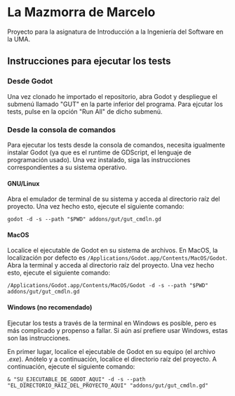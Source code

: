 # La Mazmorra de Marcelo
Proyecto para la asignatura de Introducción a la Ingeniería del Software en la UMA.

## Instrucciones para ejecutar los tests

### Desde Godot

Una vez clonado he importado el repositorio, abra Godot y despliegue el submenú llamado "GUT" en la parte inferior del programa. Para ejcutar los tests, pulse en la opción "Run All" de dicho submenú.

### Desde la consola de comandos

Para ejecutar los tests desde la consola de comandos, necesita igualmente instalar Godot (ya que es el runtime de GDScript, el lenguaje de programación usado). Una vez instalado, siga las instrucciones correspondientes a su sistema operativo.

#### GNU/Linux

Abra el emulador de terminal de su sistema y acceda al directorio raíz del proyecto. Una vez hecho esto, ejecute el siguiente comando:

```
godot -d -s --path "$PWD" addons/gut/gut_cmdln.gd
```

#### MacOS

Localice el ejecutable de Godot en su sistema de archivos. En MacOS, la localización por defecto es `/Applications/Godot.app/Contents/MacOS/Godot`. Abra la terminal y acceda al directorio raíz del proyecto. Una vez hecho esto, ejecute el siguiente comando:

```
/Applications/Godot.app/Contents/MacOS/Godot -d -s --path "$PWD" addons/gut/gut_cmdln.gd
```

#### Windows (no recomendado)

Ejecutar los tests a través de la terminal en Windows es posible, pero es más complicado y propenso a fallar. Si aún así prefiere usar Windows, estas son las instrucciones.

En primer lugar, localice el ejecutable de Godot en su equipo (el archivo _.exe_). Anótelo y a continuación, localice el directorio raíz del proyecto. A continuación, ejecute el siguiente comando:

```
& "SU_EJECUTABLE_DE_GODOT_AQUI" -d -s --path "EL_DIRECTORIO_RAIZ_DEL_PROYECTO_AQUI" "addons/gut/gut_cmdln.gd"
```